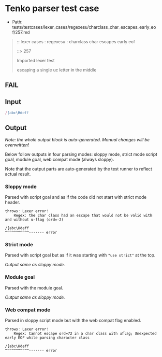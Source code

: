 # Tenko parser test case

- Path: tests/testcases/lexer_cases/regexesu/charclass_char_escapes_early_eof/257.md

> :: lexer cases : regexesu : charclass char escapes early eof
>
> ::> 257
>
> Imported lexer test
>
> escaping a single uc letter in the middle

## FAIL

## Input

`````js
/[abc\Hdeff
`````

## Output

_Note: the whole output block is auto-generated. Manual changes will be overwritten!_

Below follow outputs in four parsing modes: sloppy mode, strict mode script goal, module goal, web compat mode (always sloppy).

Note that the output parts are auto-generated by the test runner to reflect actual result.

### Sloppy mode

Parsed with script goal and as if the code did not start with strict mode header.

`````
throws: Lexer error!
    Regex: the char class had an escape that would not be valid with and without u-flag (ord=-2)

/[abc\Hdeff
^^^^^^^^^^^------- error
`````

### Strict mode

Parsed with script goal but as if it was starting with `"use strict"` at the top.

_Output same as sloppy mode._

### Module goal

Parsed with the module goal.

_Output same as sloppy mode._

### Web compat mode

Parsed in sloppy script mode but with the web compat flag enabled.

`````
throws: Lexer error!
    Regex: Cannot escape ord=72 in a char class with uflag; Unexpected early EOF while parsing character class

/[abc\Hdeff
^^^^^^^^^^^------- error
`````

